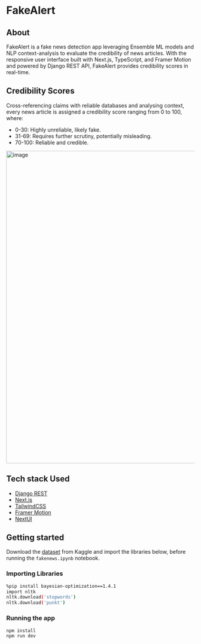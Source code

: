 # FakeAlert 

## About

FakeAlert is a fake news detection app leveraging Ensemble ML models and NLP context-analysis to evaluate the credibility of news articles. With the responsive user interface built with Next.js, TypeScript, and Framer Motion and powered by Django REST API, FakeAlert provides credibility scores in real-time.

## Credibility Scores

Cross-referencing claims with reliable databases and analysing context, every news article is assigned a credibility score ranging from 0 to 100, where:
  - 0-30: Highly unreliable, likely fake.
  - 31-69: Requires further scrutiny, potentially misleading.
  - 70-100: Reliable and credible.
<img width="836" alt="image" src="https://github.com/user-attachments/assets/b84008b5-d307-4002-aa10-432a54b7e6fe">

## Tech stack Used
- [Django REST](https://www.django-rest-framework.org/#quickstart)
- [Next.js](https://nextjs.org/docs)
- [TailwindCSS](https://tailwindcss.com/docs/installation)
- [Framer Motion](https://www.framer.com/motion/examples/)
- [NextUI](https://nextui.org/docs/guide/introduction)

## Getting started

Download the [dataset](https://www.kaggle.com/datasets/jruvika/fake-news-detection/data) from Kaggle and import the libraries below, before running the ```fakenews.ipynb``` notebook.

### Importing Libraries
```sh
%pip install bayesian-optimization==1.4.1
import nltk
nltk.download('stopwords')
nltk.download('punkt')
```


### Running the app
```sh
npm install
npm run dev
```
